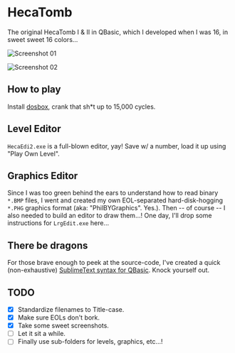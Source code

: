 # HecaTomb

The original HecaTomb I &amp; II in QBasic, which I developed when I was 16, in sweet sweet 16 colors...

![Screenshot 01](https://raw.githubusercontent.com/nemoDreamer/hecaTomb-original/master/ASSETS/screenshot_01.png)

![Screenshot 02](https://raw.githubusercontent.com/nemoDreamer/hecaTomb-original/master/ASSETS/screenshot_02.png)

## How to play

Install [dosbox](http://dosbox.com), crank that sh*t up to 15,000 cycles.

## Level Editor

`HecaEdi2.exe` is a full-blown editor, yay! Save w/ a number, load it up using "Play Own Level".

## Graphics Editor

Since I was too green behind the ears to understand how to read binary `*.BMP` files, I went and created my own EOL-separated hard-disk-hogging `*.PHG` graphics format (aka: "PhilBYGraphics". Yes.). Then -- of course -- I also needed to build an editor to draw them...! One day, I'll drop some instructions for `LrgEdit.exe` here...

## There be dragons

For those brave enough to peek at the source-code, I've created a quick (non-exhaustive) [SublimeText syntax for QBasic](https://github.com/nemoDreamer/sublime-syntax-qbasic). Knock yourself out.

## TODO

- [x] Standardize filenames to Title-case.
- [x] Make sure EOLs don't bork.
- [x] Take some sweet screenshots.
- [ ] Let it sit a while.
- [ ] Finally use sub-folders for levels, graphics, etc...!
